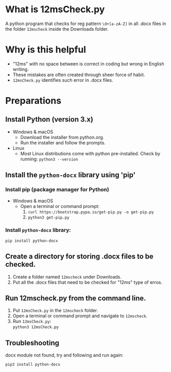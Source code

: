 # What is 12msCheck.py
A python program that checks for reg pattern `\d+[a-zA-Z]` in all .docx files in the folder `12mscheck` inside the Downloads folder.

# Why is this helpful
- "12ms" with no space between is correct in coding but wrong in English writing. <br>
- These mistakes are often created through sheer force of habit. <br>
- `12msCheck.py` identifies such error in .docx files. <br>

# Preparations
## Install Python (version 3.x)
- Windows & macOS <br>
  - Download the installer from python.org.
  - Run the installer and follow the prompts.
- Linux
  - Most Linux distributions come with python pre-installed. Check by running: `python3 --version`
## Install the `python-docx` library using 'pip'
### Install pip (package manager for Python)
- Windows & macOS
  - Open a terminal or command prompt: <br>
    1. `curl https://bootstrap.pypa.io/get-pip.py -o get-pip.py` <br>
    2. `python3 get-pip.py` <br>
### Install `python-docx` library: <br>
```
pip install python-docx
```
## Create a directory for storing .docx files to be checked.
1. Create a folder named `12mscheck` under Downloads.
2. Put all the .docx files that need to be checked for "12ms" type of erros. 
## Run 12mscheck.py from the command line. 
1. Put `12msCheck.py` in the `12mscheck` folder.
2. Open a terminal or command prompt and navigate to `12mscheck`.
3. Run `12msCheck.py`: <br>
`python3 12msCheck.py`

## Troubleshooting
docx module not found, try and following and run again:
```
pip3 install python-docx
```


